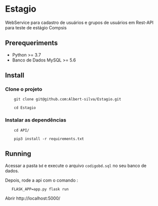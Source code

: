 # Estagio

WebService para cadastro de usuários e grupos de usuários em Rest-API para teste de estágio Compsis

## Prerequeriments

- Python >= 3.7
- Banco de Dados MySQL >= 5.6

## Install

### Clone o projeto
```
    git clone git@github.com:Albert-silva/Estagio.git
```
```
    cd Estagio
```

### Instalar as dependências

```
    cd API/
```
```
    pip3 install -r requirements.txt
```

## Running

Acessar a pasta `bd` e execute o arquivo `codigobd.sql` no seu banco de dados.

Depois, rode a api com o comando :
```
   FLASK_APP=app.py flask run
```

Abrir http://localhost:5000/